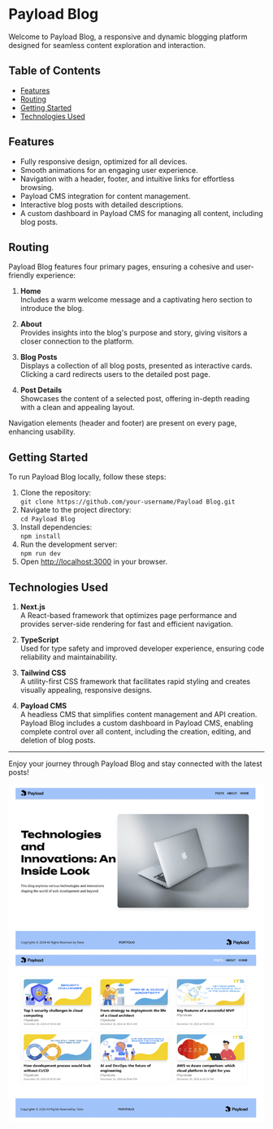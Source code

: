 # Payload Blog

Welcome to Payload Blog, a responsive and dynamic blogging platform designed for seamless content exploration and interaction.

## Table of Contents

- [Features](#features)
- [Routing](#routing)
- [Getting Started](#getting-started)
- [Technologies Used](#technologies-used)

## Features

- Fully responsive design, optimized for all devices.
- Smooth animations for an engaging user experience.
- Navigation with a header, footer, and intuitive links for effortless browsing.
- Payload CMS integration for content management.
- Interactive blog posts with detailed descriptions.
- A custom dashboard in Payload CMS for managing all content, including blog posts.

## Routing

Payload Blog features four primary pages, ensuring a cohesive and user-friendly experience:

1. **Home**  
   Includes a warm welcome message and a captivating hero section to introduce the blog.

2. **About**  
   Provides insights into the blog's purpose and story, giving visitors a closer connection to the platform.

3. **Blog Posts**  
   Displays a collection of all blog posts, presented as interactive cards. Clicking a card redirects users to the detailed post page.

4. **Post Details**  
   Showcases the content of a selected post, offering in-depth reading with a clean and appealing layout.

Navigation elements (header and footer) are present on every page, enhancing usability.

## Getting Started

To run Payload Blog locally, follow these steps:

1. Clone the repository:  
   `git clone https://github.com/your-username/Payload Blog.git`
2. Navigate to the project directory:  
   `cd Payload Blog`
3. Install dependencies:  
   `npm install`
4. Run the development server:  
   `npm run dev`
5. Open [http://localhost:3000](http://localhost:3000) in your browser.

## Technologies Used

1. **Next.js**  
   A React-based framework that optimizes page performance and provides server-side rendering for fast and efficient navigation.

2. **TypeScript**  
   Used for type safety and improved developer experience, ensuring code reliability and maintainability.

3. **Tailwind CSS**  
   A utility-first CSS framework that facilitates rapid styling and creates visually appealing, responsive designs.

4. **Payload CMS**  
   A headless CMS that simplifies content management and API creation. Payload Blog includes a custom dashboard in Payload CMS, enabling complete control over all content, including the creation, editing, and deletion of blog posts.

---

Enjoy your journey through Payload Blog and stay connected with the latest posts!

![preview](https://github.com/Inna-Mykytiuk/next-payload/blob/main/src/assets/11.jpg)
